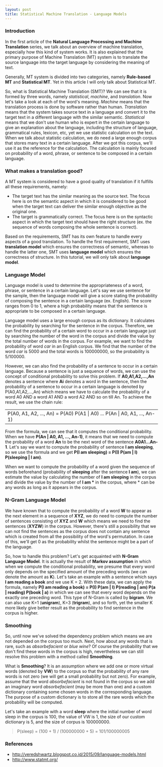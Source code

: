 ```yaml
---
layout: post
title: Statistical Machine Translation - Language Models
---
```


### Introduction

In the first article of the **Natural Language Processing and Machine Translation** series, we talk about an overview of machine translation, especially how this kind of system works. It is also explained that the primary purpose of Machine Translation (MT) system is to translate the source language into the target language by considering the meaning of text.

Generally, MT system is divided into two categories, namely **Rule-based MT** and **Statistical MT**. Yet in this article I will only talk about Statistical MT.

So, what is Statistical Machine Translation (SMT)? We can see that it is formed by three words, namely _statistical_, _machine_, and _translation_. Now let's take a look at each of the word's meaning. _Machine_ means that the translation process is done by software rather than human. _Translation_ means that the system takes source text in a language and convert it to the target text in a different language with the similar semantic. _Statistical_ means that we don't use human who is expert in the certain language to give an explanation about the language, including the structure of language, grammatical rules, lexicon, etc, yet we use statistic calculation on the text. When we talk about statistic calculation, we do need a large enough corpus that stores many text in a certain language. After we got this corpus, we'll use it as the reference for the calculation. The calculation is mainly focused on probability of a word, phrase, or sentence to be composed in a certain language.

### What makes a translation good?

A MT system is considered to have a good quality of translation if it fulfills all these requirements, namely:

<ul>
	<li>
		The target text has the similar meaning as the source text. The focus here is on the semantic aspect in which it is considered to be good when the target text can deliver the similar enough objective as the original one.
	</li>
	<li>
		The target is grammatically correct. The focus here is on the syntactic aspect in which the target text should have the right structure (ex. the sequence of words composing the whole sentence is correct).
	</li>
</ul>  

Based on the requirements, SMT has its own feature to handle every aspects of a good translation. To handle the first requirement, SMT uses **translation model** which ensures the correctness of semantic, whereas to handle the latter one, SMT uses **language model** which ensures the correctness of structure. In this tutorial, we will only talk about **language model**.

### Language Model

Language model is used to determine the appropriateness of a word, phrase, or sentence in a certain language. Let's say we use sentence for the sample, then the language model will give a score stating the probability of composing the sentence in a certain language (ex. English). The score ranges from 0 to 1, where a high probability means that the sentence is appropriate to be composed in a certain language.

Language model uses a large enough corpus as its dictionary. It calculates the probability by searching for the sentence in the corpus. Therefore, we can find the probability of a certain word to occur in a certain language just by searching the number of the word in the corpus and divide the value by the total number of words in the corpus. For example, we want to find the probability of word _car_ in an English corpus. We find that the number of the word _car_ is 5000 and the total words is 100000000, so the probability is 5/100000.

However, we can also find the probability of a sentence to occur in a certain language. Because a sentence is just a sequence of words, we can use the concept of conditional probability to solve this problem. If **A0,A1,A2,...,An** denotes a sentence where **Ai** denotes a word in the sentence, then the probability of a sentence to occur in a certain language is denoted by P(A0,A1,A2,...,An) which means we have to calculate the probability of a word A0 AND a word A1 AND a word A2 AND so on till An. To achieve the result, we use the chain rule: 

<table>
	<tr>
		<td>P(A0, A1, A2, ..., An) = P(A0) P(A1 | A0) ... P(An | A0, A1, ..., An-1)</td>
	</tr>
</table>

From the formula, we can see that it computes the conditional probability. When we have <b>P(An | A0, A1, ..., An-1)</b>, it means that we need to compute the probability of a word **An** to be the next word of the sentence **A0A1...An-1**. Let's say we want to compute the probability of sentence **I am sleeping**, so we use the formula and we get <b>P(I am sleeping) = P(I) P(am | I) P(sleeping | I am)</b>.

When we want to compute the probability of a word given the sequence of words beforehand (probability of **sleeping** after the sentence **I am**), we can estimate the value by calculating the number of **I am sleeping** in the corpus and divide the value by the number of <b>I am *</b> in the corpus, where * can be any words as long as it appears in the corpus.

### N-Gram Language Model

We have known that to compute the probability of a word **W** to appear as the next element in a sequence of **XYZ**, we do need to compute the number of sentences consisting of **XYZ** and **W** which means we need to find the sentences (**XYZW**) in the corpus. However, there's still a possibility that we can not find the sentences as the corpus does not contain any sentence which is created from all the possibility of the word's permutation. In case of this, we'll get 0 as the probability whilst the sentence might be a part of the language.

So, how to handle this problem? Let's get acquainted with **N-Gram Language Model**. It is actually the result of **Markov assumption** in which when we compute the conditional probability, we presume that every word only depends on the specified amount of the preceding words (we can denote the amount as **K**). Let's take an example with a sentence which says **I am reading a book** and we use K = 2. With these data, we can apply the formula, namely <b>P(I am reading a book) = P(I) P(am | I) P(reading | am) P(a | reading) P(book | a)</b> in which we can see that every word depends on the exactly one preceding word. This type of N-Gram is called by **bigram**. We can also use K=1 (**unigram**), K=3 (**trigram**), and so forth, yet the smaller K more likely give better result as the probability to find sentence in the corpus is higher.

### Smoothing

So, until now we've solved the dependency problem which means we are not depended on the corpus too much. Next, how about any words that is rare, such as _absorbefacient_ or _blue wine_? Of course the probability that we don't find these words in the corpus is high, nevertheless we can still resolve this problem with a method called **Smoothing**.

What is **Smoothing**? It is an assumption where we add one or more virtual words (denoted by **VW**) to the corpus so that the probability of any rare words is not zero (we will get a small probability but not zero). For example, assume that the word _absorbefacient_ is not found in the corpus so we add an imaginary word _absorbefacient_ (may be more than one) and a custom dictionary containing some chosen words in the corresponding language. The purpose of a custom dictionary is to store all the rare words which the probability will be computed.

Let's take an example with a word **sleep** where the initial number of word sleep in the corpus is 100, the value of VW is 1, the size of our custom dictionary is 5, and the size of corpus is 100000000.

> P(sleep) = (100 + 1) / (100000000 + 5) = 101/100000005

### References

<ul>
	<li><a href="http://veredshwartz.blogspot.co.id/2015/09/language-models.html">http://veredshwartz.blogspot.co.id/2015/09/language-models.html</a></li>
	<li><a href="http://www.statmt.org/">http://www.statmt.org/</a></li>
</ul> 



 